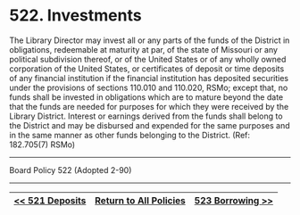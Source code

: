# 522. Investments

The Library Director may invest all or any parts of the funds of the District in obligations, redeemable at maturity at par, of the state of Missouri or any political subdivision thereof, or of the United States or of any wholly owned corporation of the United States, or certificates of deposit or time deposits of any financial institution if the financial institution has deposited securities under the provisions of sections 110.010 and 110.020, RSMo; except that, no funds shall be invested in obligations which are to mature beyond the date that the funds are needed for purposes for which they were received by the Library District. Interest or earnings derived from the funds shall belong to the District and may be disbursed and expended for the same purposes and in the same manner as other funds belonging to the District. (Ref: 182.705(7) RSMo)

---

Board Policy 522 (Adopted 2-90)

---
[<< 521 Deposits](/policies/500-administration-support/521.md) | [Return to All Policies](/policies/) | [523 Borrowing >>](/policies/500-administration-support/523.md)
--- | --- | ---
